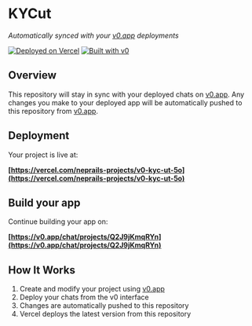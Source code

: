 # KYCut

*Automatically synced with your [v0.app](https://v0.app) deployments*

[![Deployed on Vercel](https://img.shields.io/badge/Deployed%20on-Vercel-black?style=for-the-badge&logo=vercel)](https://vercel.com/neprails-projects/v0-kyc-ut-5o)
[![Built with v0](https://img.shields.io/badge/Built%20with-v0.app-black?style=for-the-badge)](https://v0.app/chat/projects/Q2J9jKmqRYn)

## Overview

This repository will stay in sync with your deployed chats on [v0.app](https://v0.app).
Any changes you make to your deployed app will be automatically pushed to this repository from [v0.app](https://v0.app).

## Deployment

Your project is live at:

**[https://vercel.com/neprails-projects/v0-kyc-ut-5o](https://vercel.com/neprails-projects/v0-kyc-ut-5o)**

## Build your app

Continue building your app on:

**[https://v0.app/chat/projects/Q2J9jKmqRYn](https://v0.app/chat/projects/Q2J9jKmqRYn)**

## How It Works

1. Create and modify your project using [v0.app](https://v0.app)
2. Deploy your chats from the v0 interface
3. Changes are automatically pushed to this repository
4. Vercel deploys the latest version from this repository
